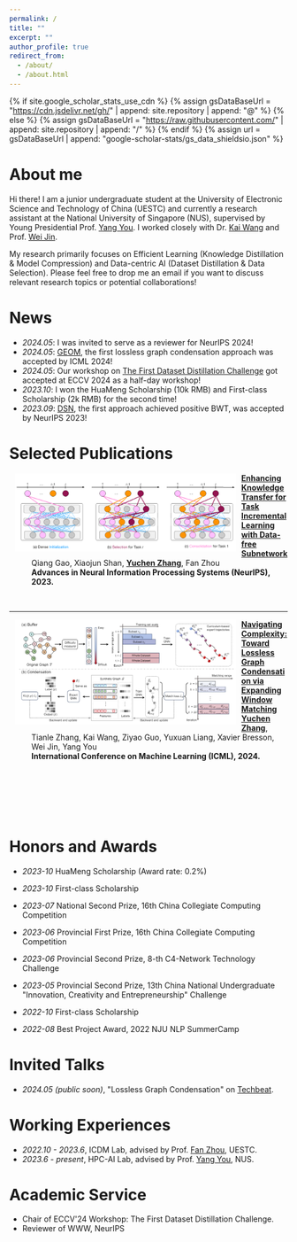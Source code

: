 ```yaml
---
permalink: /
title: ""
excerpt: ""
author_profile: true
redirect_from: 
  - /about/
  - /about.html
---
```


{% if site.google_scholar_stats_use_cdn %}
{% assign gsDataBaseUrl = "https://cdn.jsdelivr.net/gh/" | append: site.repository | append: "@" %}
{% else %}
{% assign gsDataBaseUrl = "https://raw.githubusercontent.com/" | append: site.repository | append: "/" %}
{% endif %}
{% assign url = gsDataBaseUrl | append: "google-scholar-stats/gs_data_shieldsio.json" %}

<span class='anchor' id='about-me'></span>

# About me

Hi there! I am a junior undergraduate student at the University of Electronic Science and Technology of China (UESTC) and currently a research assistant at the National University of Singapore (NUS), supervised by Young Presidential Prof. [Yang You](https://www.comp.nus.edu.sg/~youy/). I worked closely with Dr. [Kai Wang](https://kaiwang960112.github.io/) and Prof. [Wei Jin](https://www.cs.emory.edu/~wjin30/).

My research primarily focuses on Efficient Learning (Knowledge Distillation & Model Compression) and Data-centric AI (Dataset Distillation & Data Selection). 
Please feel free to drop me an email if you want to discuss relevant research topics or potential collaborations!


# News
- *2024.05*: I was invited to serve as a reviewer for NeurIPS 2024!
- *2024.05*: [GEOM](https://arxiv.org/abs/2402.05011), the first lossless graph condensation approach was accepted by ICML 2024!
- *2024.05*: Our workshop on [The First Dataset Distillation Challenge](https://dd-challenge-main.vercel.app/) got accepted at ECCV 2024 as a half-day workshop!
- *2023.10*: I won the HuaMeng Scholarship (10k RMB) and First-class Scholarship (2k RMB) for the second time!
- *2023.09*: [DSN](https://proceedings.neurips.cc/paper_files/paper/2023/file/d7b3cef7c31b94a4a533db83d01a8882-Paper-Conference.pdf), the first approach achieved positive BWT, was accepted by NeurIPS 2023!


# Selected Publications 

<dl>
  <dt><img align="left" width="400"
hspace="10" wspace="20" src="../images/DSN.png">
</dt>
  <dd><a href="https://proceedings.neurips.cc/paper_files/paper/2023/file/d7b3cef7c31b94a4a533db83d01a8882-Paper-Conference.pdf">
    <strong>Enhancing Knowledge Transfer for Task Incremental Learning with Data-free Subnetwork
</strong></a></dd>
<dd>Qiang Gao, Xiaojun Shan, <strong><u>Yuchen Zhang</u></strong>, Fan Zhou</dd>
    <dd><strong> Advances in Neural Information Processing Systems (NeurIPS), 2023. </strong></dd>
</dl>

<br/>

---
<dl>
  <dt><img align="left" width="400"
hspace="10" wspace="20" src="../images/GEOM.png">
</dt>
  <dd><a href="https://arxiv.org/abs/2402.05011">
    <strong>Navigating Complexity: Toward Lossless Graph Condensation via Expanding Window Matching
</strong></a></dd>
<dd><strong><u>Yuchen Zhang</u></strong>, Tianle Zhang, Kai Wang, Ziyao Guo, Yuxuan Liang, Xavier Bresson, Wei Jin, Yang You</dd>
    <dd><strong>International Conference on Machine Learning (ICML), 2024.</strong></dd>
</dl>
    
<br/>
<br/>
<br/>
<br/>
<br/>


# Honors and Awards

- *2023-10* HuaMeng	Scholarship (Award rate: 0.2%) 

- *2023-10* First-class Scholarship

- *2023-07*  National Second Prize, 16th China	Collegiate Computing Competition

- *2023-06*  Provincial First Prize, 16th China Collegiate Computing Competition

- *2023-06*  Provincial Second Prize, 8-th C4-Network Technology Challenge

- *2023-05*  Provincial Second Prize, 13th China National Undergraduate "Innovation, Creativity and Entrepreneurship" Challenge

- *2022-10* First-class Scholarship 

- *2022-08* Best Project Award, 2022 NJU NLP SummerCamp


# Invited Talks
- *2024.05 (public soon)*, "Lossless Graph Condensation" on [Techbeat](https://www.techbeat.net).

# Working Experiences
- *2022.10 - 2023.6*, ICDM Lab, advised by Prof. [Fan Zhou](https://scholar.google.com/citations?user=Ihj2Rw8AAAAJ&hl=zh-CN), UESTC.
- *2023.6 - present*, HPC-AI Lab, advised by Prof. [Yang You](https://www.comp.nus.edu.sg/~youy/), NUS.
  
# Academic Service
- Chair of ECCV'24 Workshop: The First Dataset Distillation Challenge.
- Reviewer of WWW, NeurIPS 

